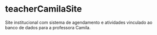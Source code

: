 # teacherCamilaSite
Site institucional com sistema de agendamento e atividades vinculado ao banco de dados para a professora Camila.
